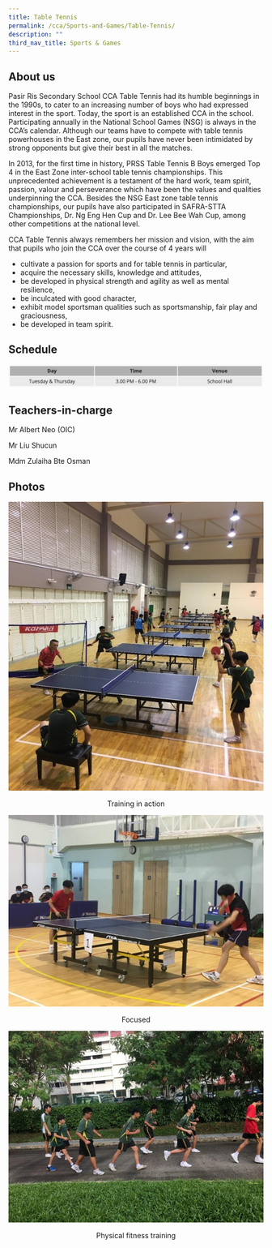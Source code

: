 ```yaml
---
title: Table Tennis
permalink: /cca/Sports-and-Games/Table-Tennis/
description: ""
third_nav_title: Sports & Games
---
```

About us
--------

Pasir Ris Secondary School CCA Table Tennis had its humble beginnings in the 1990s, to cater to an increasing number of boys who had expressed interest in the sport. Today, the sport is an established CCA in the school. Participating annually in the National School Games (NSG) is always in the CCA’s calendar. Although our teams have to compete with table tennis powerhouses in the East zone, our pupils have never been intimidated by strong opponents but give their best in all the matches.

In 2013, for the first time in history, PRSS Table Tennis B Boys emerged Top 4 in the East Zone inter-school table tennis championships. This unprecedented achievement is a testament of the hard work, team spirit, passion, valour and perseverance which have been the values and qualities underpinning the CCA. Besides the NSG East zone table tennis championships, our pupils have also participated in SAFRA-STTA Championships, Dr. Ng Eng Hen Cup and Dr. Lee Bee Wah Cup, among other competitions at the national level.  

CCA Table Tennis always remembers her mission and vision, with the aim that pupils who join the CCA over the course of 4 years will

  

*   cultivate a passion for sports and for table tennis in particular,
*   acquire the necessary skills, knowledge and attitudes,
*   be developed in physical strength and agility as well as mental resilience,
*   be inculcated with good character,
*   exhibit model sportsman qualities such as sportsmanship, fair play and graciousness,
*   be developed in team spirit.

Schedule
--------

![](/images/ttschedule.png)

Teachers-in-charge
------------------

Mr Albert Neo (OIC)

Mr Liu Shucun

Mdm Zulaiha Bte Osman

Photos
------

![](/images/Training%20in%20action.jpeg)
<center>Training in action</center>

![](/images/Focused.jpeg)
<center>Focused</center>

![](/images/Physical%20Fitness.jpeg)
<center>Physical fitness training</center>